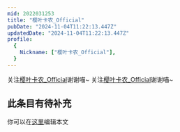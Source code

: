 ```yaml
---
mid: 2022031253
title: "樱叶卡农_Official"
pubDate: "2024-11-04T11:22:13.447Z"
updatedDate: "2024-11-04T11:22:13.447Z"
profile:
  {
    Nickname: ["樱叶卡农_Official"],
  }
---
```


关注[樱叶卡农_Official](https://space.bilibili.com/2022031253)谢谢喵~ 关注[樱叶卡农_Official](https://space.bilibili.com/2022031253)谢谢喵~

## 此条目有待补充
你可以在[这里](https://github.com/Yuhanawa/VTuber.ICU/edit/master/src/content/v/樱叶卡农_Official/index.md)编辑本文
